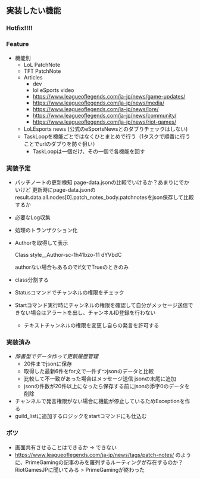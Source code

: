 ## 実装したい機能
### Hotfix!!!!

### Feature
* 機能別
  * LoL PatchNote
  * TFT PatchNote
  * Articles
    * dev
    * lol eSports video
    * https://www.leagueoflegends.com/ja-jp/news/game-updates/
    * https://www.leagueoflegends.com/ja-jp/news/media/
    * https://www.leagueoflegends.com/ja-jp/news/lore/
    * https://www.leagueoflegends.com/ja-jp/news/community/
    * https://www.leagueoflegends.com/ja-jp/news/riot-games/
  * LoLEsports news (公式のeSportsNewsとのダブりチェックはしない)
  * TaskLoopを機能ごとではなくひとまとめで行う（1タスクで順番に行うことでurlのダブりを防ぐ狙い）
    * TaskLoopは一個だけ、その一個で各機能を回す

### 実装予定
* パッチノートの更新検知
  page-data.jsonの比較でいけるか？あまりにでかいけど
  更新時にpage-data.jsonのresult.data.all.nodes[0].patch_notes_body.patchnotesをjson保存して比較するか
* 必要なLog収集
* 処理のトランザクション化
* Authorを取得して表示
  
  Class style__Author-sc-1h41bzo-11 dYVbdC

  authorない場合もあるのでif文でTrueのときのみ
* class分割する
* Statusコマンドでチャンネルの権限をチェック
* Startコマンド実行時にチャンネルの権限を確認して自分がメッセージ送信できない場合はアラートを出し、チャンネルID登録を行わない
  * テキストチャンネルの権限を変更し自らの発言を許可する  

### 実装済み
* _辞書型でデータ作って更新履歴管理_
  * 20件までjsonに保存
  * 取得した最新6件をfor文で一件ずつjsonのデータと比較
  * 比較して不一致があった場合はメッセージ送信 jsonの末尾に追加
  * jsonの件数が20件以上になったら保存する前にjsonの添字0のデータを削除
* チャンネルで発言権限がない場合に機能が停止しているためExceptionを作る
* guild_listに追加するロジックをstartコマンドにも仕込む

### ボツ
* 画面共有させることはできるか → できない
* https://www.leagueoflegends.com/ja-jp/news/tags/patch-notes/ のように、PrimeGamingの記事のみを羅列するルーティングが存在するのか？RiotGamesJPに聞いてみる > PrimeGamingが終わった